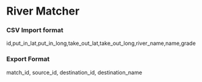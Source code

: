 # River Matcher

### CSV Import format

id,put_in_lat,put_in_long,take_out_lat,take_out_long,river_name,name,grade

### Export Format

match_id, source_id, destination_id, destination_name